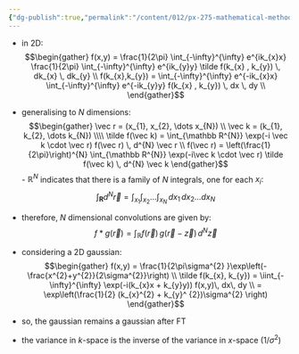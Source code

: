 ```yaml
---
{"dg-publish":true,"permalink":"/content/012/px-275-mathematical-methods/term-2/h-fourier-series-and-transforms/px-275-h8-multidimensional-convolutions/","noteIcon":"1","created":"2025-08-27T13:15:23.803+01:00","updated":"2025-02-12T16:04:25.000+00:00"}
---
```


- in 2D:
$$\begin{gather}
f(x,y) = \frac{1}{2\pi} \int_{-\infty}^{\infty} e^{ik_{x}x} \frac{1}{2\pi} \int_{-\infty}^{\infty} e^{ik_{y}y} \tilde f(k_{x} , k_{y}) \, dk_{x} \, dk_{y} \\
f(k_{x},k_{y}) = \int_{-\infty}^{\infty} e^{-ik_{x}x} \int_{-\infty}^{\infty} e^{-ik_{y}y} f(k_{x} , k_{y}) \, dx \, dy \\
\end{gather}$$

- generalising to $N$ dimensions:
$$\begin{gather}
\vec r = (x_{1}, x_{2}, \dots x_{N}) \\
\vec k = (k_{1}, k_{2}, \dots k_{N}) \\\\
\tilde f(\vec k) = \int_{\mathbb R^{N}}  \exp(-i \vec k \cdot \vec r) f(\vec r)  \, d^{N} \vec r \\
f(\vec r) = \left(\frac{1}{2\pi}\right)^{N} \int_{\mathbb R^{N}} \exp(-i\vec k \cdot \vec r) \tilde f(\vec k)  \, d^{N} \vec k
\end{gather}$$- $\mathbb R^N$ indicates that there is a family of $N$ integrals, one for each $x_{i}:$
$$\int_{\mathbf R} d^{N}\vec r = \int_{x_{1}} \int_{x_{2}} \dots \int_{x_{N}}\,dx_{1}\, dx_{2}\dots dx_{N}$$
- therefore, $N$ dimensional convolutions are given by:
$$f*g(\vec r) = \int_{\mathbb R} f(\vec r) \, g(\vec r - \vec z) \, d^{N} \vec z$$

- considering a 2D gaussian:
$$\begin{gather}
f(x,y) = \frac{1}{2\pi\sigma^{2} }\exp\left(- \frac{x^{2}+y^{2}}{2\sigma^{2}}\right) \\
\tilde f(k_{x}, k_{y}) = \iint_{-\infty}^{\infty} \exp(-i(k_{x}x + k_{y}y)) f(x,y)\, dx\, dy \\
= \exp\left(\frac{1}{2} (k_{x}^{2} + k_{y}^ {2})\sigma^{2} \right)
\end{gather}$$
- so, the gaussian remains a gaussian after FT
- the variance in $k$-space is the inverse of the variance in $x$-space ($1/\sigma^{2}$)
